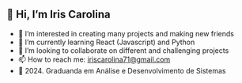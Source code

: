 ##  👋 Hi, I’m Iris Carolina
- 👀 I’m interested in creating many projects and making new friends 
- 🌱 I’m currently learning React (Javascript) and Python
- 💞️ I’m looking to collaborate on different and challenging projects
- 📫 How to reach me: iriscarolina71@gmail.com
- 🧠 2024. Graduanda em Análise e Desenvolvimento de Sistemas 


<!---
IrisCcarolina/IrisCcarolina is a ✨ special ✨ repository because its `README.md` (this file) appears on your GitHub profile.
You can click the Preview link to take a look at your changes.
--->

